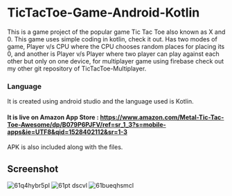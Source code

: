 # TicTacToe-Game-Android-Kotlin

This is a game project of the popular game Tic Tac Toe also known as X and 0.
This game uses simple coding in kotlin, check it out.
Has two modes of game, Player v/s CPU where the CPU chooses random places for placing its 0, and another is Player v/s Player where two player can play against each other but only on one device, for multiplayer game using firebase check out my other git repository of TicTacToe-Multiplayer.

### Language
It is created using android studio and the language used is Kotlin.

#### It is live on Amazon App Store : https://www.amazon.com/Metal-Tic-Tac-Toe-Awesome/dp/B079P6PJFV/ref=sr_1_3?s=mobile-apps&ie=UTF8&qid=1528402112&sr=1-3

APK is also included along with the files.

## Screenshot
![61q4hybr5pl](https://user-images.githubusercontent.com/15246084/41124078-6fbda86c-6abe-11e8-97cf-e72b2309030d.jpg)
![61pt dscvl](https://user-images.githubusercontent.com/15246084/41124079-6fef207c-6abe-11e8-9372-2b2fe86b5bb3.jpg)
![61bueqhsmcl](https://user-images.githubusercontent.com/15246084/41124080-701d2288-6abe-11e8-9959-406badb98c49.jpg)
